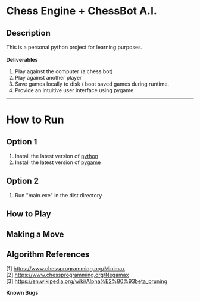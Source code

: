 # Chess Engine + ChessBot A.I.
## Description 
This is a personal python project for learning purposes. <br><br>
**Deliverables** <br>

1. Play against the computer (a chess bot)
2. Play against another player 
3. Save games locally to disk / boot saved games during runtime.
4. Provide an intuitive user interface using pygame

---

# How to Run
## Option 1
1. Install the latest version of [python](https://www.python.org/downloads/) 
2. Install the latest version of [pygame](https://www.pygame.org/download.shtml)

## Option 2
1. Run "main.exe" in the dist directory


## How to Play


## Making a Move



## Algorithm References 
[1] https://www.chessprogramming.org/Minimax <br>
[2] https://www.chessprogramming.org/Negamax <br>
[3] https://en.wikipedia.org/wiki/Alpha%E2%80%93beta_pruning

**Known Bugs**


